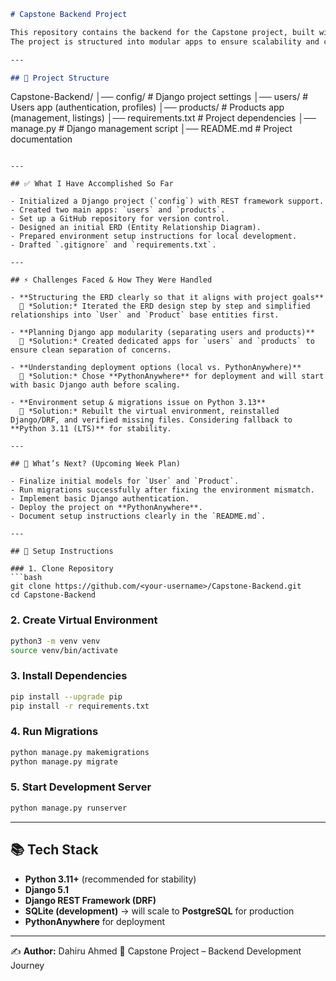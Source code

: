 ```markdown
# Capstone Backend Project

This repository contains the backend for the Capstone project, built with **Django** and **Django REST Framework (DRF)**.  
The project is structured into modular apps to ensure scalability and clean separation of concerns.

---

## 📌 Project Structure

```

Capstone-Backend/
│── config/              # Django project settings
│── users/               # Users app (authentication, profiles)
│── products/            # Products app (management, listings)
│── requirements.txt     # Project dependencies
│── manage.py            # Django management script
│── README.md            # Project documentation

````

---

## ✅ What I Have Accomplished So Far

- Initialized a Django project (`config`) with REST framework support.  
- Created two main apps: `users` and `products`.  
- Set up a GitHub repository for version control.  
- Designed an initial ERD (Entity Relationship Diagram).  
- Prepared environment setup instructions for local development.  
- Drafted `.gitignore` and `requirements.txt`.  

---

## ⚡ Challenges Faced & How They Were Handled

- **Structuring the ERD clearly so that it aligns with project goals**  
  🔹 *Solution:* Iterated the ERD design step by step and simplified relationships into `User` and `Product` base entities first.  

- **Planning Django app modularity (separating users and products)**  
  🔹 *Solution:* Created dedicated apps for `users` and `products` to ensure clean separation of concerns.  

- **Understanding deployment options (local vs. PythonAnywhere)**  
  🔹 *Solution:* Chose **PythonAnywhere** for deployment and will start with basic Django auth before scaling.  

- **Environment setup & migrations issue on Python 3.13**  
  🔹 *Solution:* Rebuilt the virtual environment, reinstalled Django/DRF, and verified missing files. Considering fallback to **Python 3.11 (LTS)** for stability.  

---

## 🚀 What’s Next? (Upcoming Week Plan)

- Finalize initial models for `User` and `Product`.  
- Run migrations successfully after fixing the environment mismatch.  
- Implement basic Django authentication.  
- Deploy the project on **PythonAnywhere**.  
- Document setup instructions clearly in the `README.md`.  

---

## 🔧 Setup Instructions

### 1. Clone Repository
```bash
git clone https://github.com/<your-username>/Capstone-Backend.git
cd Capstone-Backend
````

### 2. Create Virtual Environment

```bash
python3 -m venv venv
source venv/bin/activate
```

### 3. Install Dependencies

```bash
pip install --upgrade pip
pip install -r requirements.txt
```

### 4. Run Migrations

```bash
python manage.py makemigrations
python manage.py migrate
```

### 5. Start Development Server

```bash
python manage.py runserver
```

---

## 📚 Tech Stack

* **Python 3.11+** (recommended for stability)
* **Django 5.1**
* **Django REST Framework (DRF)**
* **SQLite (development)** → will scale to **PostgreSQL** for production
* **PythonAnywhere** for deployment

---

✍️ **Author:** Dahiru Ahmed
📌 Capstone Project – Backend Development Journey


